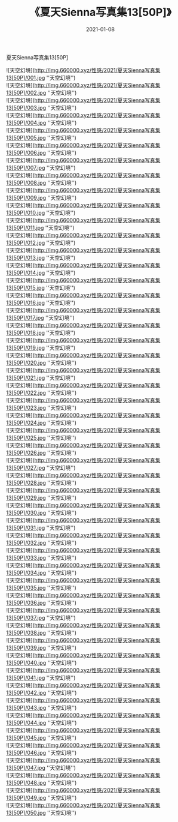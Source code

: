 ﻿---
layout: post
title:  《夏天Sienna写真集13[50P]》
date:   2021-01-08
img: http://img.660000.xyz/性感/2021/夏天Sienna写真集13[50P]/000.jpg
categories: [美女, 性感, 泳衣]
---

夏天Sienna写真集13[50P]



![天空幻境](http://img.660000.xyz/性感/2021/夏天Sienna写真集13[50P]/001.jpg ''天空幻境'') <br>
![天空幻境](http://img.660000.xyz/性感/2021/夏天Sienna写真集13[50P]/002.jpg ''天空幻境'') <br>
![天空幻境](http://img.660000.xyz/性感/2021/夏天Sienna写真集13[50P]/003.jpg ''天空幻境'') <br>
![天空幻境](http://img.660000.xyz/性感/2021/夏天Sienna写真集13[50P]/004.jpg ''天空幻境'') <br>
![天空幻境](http://img.660000.xyz/性感/2021/夏天Sienna写真集13[50P]/005.jpg ''天空幻境'') <br>
![天空幻境](http://img.660000.xyz/性感/2021/夏天Sienna写真集13[50P]/006.jpg ''天空幻境'') <br>
![天空幻境](http://img.660000.xyz/性感/2021/夏天Sienna写真集13[50P]/007.jpg ''天空幻境'') <br>
![天空幻境](http://img.660000.xyz/性感/2021/夏天Sienna写真集13[50P]/008.jpg ''天空幻境'') <br>
![天空幻境](http://img.660000.xyz/性感/2021/夏天Sienna写真集13[50P]/009.jpg ''天空幻境'') <br>
![天空幻境](http://img.660000.xyz/性感/2021/夏天Sienna写真集13[50P]/010.jpg ''天空幻境'') <br>
![天空幻境](http://img.660000.xyz/性感/2021/夏天Sienna写真集13[50P]/011.jpg ''天空幻境'') <br>
![天空幻境](http://img.660000.xyz/性感/2021/夏天Sienna写真集13[50P]/012.jpg ''天空幻境'') <br>
![天空幻境](http://img.660000.xyz/性感/2021/夏天Sienna写真集13[50P]/013.jpg ''天空幻境'') <br>
![天空幻境](http://img.660000.xyz/性感/2021/夏天Sienna写真集13[50P]/014.jpg ''天空幻境'') <br>
![天空幻境](http://img.660000.xyz/性感/2021/夏天Sienna写真集13[50P]/015.jpg ''天空幻境'') <br>
![天空幻境](http://img.660000.xyz/性感/2021/夏天Sienna写真集13[50P]/016.jpg ''天空幻境'') <br>
![天空幻境](http://img.660000.xyz/性感/2021/夏天Sienna写真集13[50P]/017.jpg ''天空幻境'') <br>
![天空幻境](http://img.660000.xyz/性感/2021/夏天Sienna写真集13[50P]/018.jpg ''天空幻境'') <br>
![天空幻境](http://img.660000.xyz/性感/2021/夏天Sienna写真集13[50P]/019.jpg ''天空幻境'') <br>
![天空幻境](http://img.660000.xyz/性感/2021/夏天Sienna写真集13[50P]/020.jpg ''天空幻境'') <br>
![天空幻境](http://img.660000.xyz/性感/2021/夏天Sienna写真集13[50P]/021.jpg ''天空幻境'') <br>
![天空幻境](http://img.660000.xyz/性感/2021/夏天Sienna写真集13[50P]/022.jpg ''天空幻境'') <br>
![天空幻境](http://img.660000.xyz/性感/2021/夏天Sienna写真集13[50P]/023.jpg ''天空幻境'') <br>
![天空幻境](http://img.660000.xyz/性感/2021/夏天Sienna写真集13[50P]/024.jpg ''天空幻境'') <br>
![天空幻境](http://img.660000.xyz/性感/2021/夏天Sienna写真集13[50P]/025.jpg ''天空幻境'') <br>
![天空幻境](http://img.660000.xyz/性感/2021/夏天Sienna写真集13[50P]/026.jpg ''天空幻境'') <br>
![天空幻境](http://img.660000.xyz/性感/2021/夏天Sienna写真集13[50P]/027.jpg ''天空幻境'') <br>
![天空幻境](http://img.660000.xyz/性感/2021/夏天Sienna写真集13[50P]/028.jpg ''天空幻境'') <br>
![天空幻境](http://img.660000.xyz/性感/2021/夏天Sienna写真集13[50P]/029.jpg ''天空幻境'') <br>
![天空幻境](http://img.660000.xyz/性感/2021/夏天Sienna写真集13[50P]/030.jpg ''天空幻境'') <br>
![天空幻境](http://img.660000.xyz/性感/2021/夏天Sienna写真集13[50P]/031.jpg ''天空幻境'') <br>
![天空幻境](http://img.660000.xyz/性感/2021/夏天Sienna写真集13[50P]/032.jpg ''天空幻境'') <br>
![天空幻境](http://img.660000.xyz/性感/2021/夏天Sienna写真集13[50P]/033.jpg ''天空幻境'') <br>
![天空幻境](http://img.660000.xyz/性感/2021/夏天Sienna写真集13[50P]/034.jpg ''天空幻境'') <br>
![天空幻境](http://img.660000.xyz/性感/2021/夏天Sienna写真集13[50P]/035.jpg ''天空幻境'') <br>
![天空幻境](http://img.660000.xyz/性感/2021/夏天Sienna写真集13[50P]/036.jpg ''天空幻境'') <br>
![天空幻境](http://img.660000.xyz/性感/2021/夏天Sienna写真集13[50P]/037.jpg ''天空幻境'') <br>
![天空幻境](http://img.660000.xyz/性感/2021/夏天Sienna写真集13[50P]/038.jpg ''天空幻境'') <br>
![天空幻境](http://img.660000.xyz/性感/2021/夏天Sienna写真集13[50P]/039.jpg ''天空幻境'') <br>
![天空幻境](http://img.660000.xyz/性感/2021/夏天Sienna写真集13[50P]/040.jpg ''天空幻境'') <br>
![天空幻境](http://img.660000.xyz/性感/2021/夏天Sienna写真集13[50P]/041.jpg ''天空幻境'') <br>
![天空幻境](http://img.660000.xyz/性感/2021/夏天Sienna写真集13[50P]/042.jpg ''天空幻境'') <br>
![天空幻境](http://img.660000.xyz/性感/2021/夏天Sienna写真集13[50P]/043.jpg ''天空幻境'') <br>
![天空幻境](http://img.660000.xyz/性感/2021/夏天Sienna写真集13[50P]/044.jpg ''天空幻境'') <br>
![天空幻境](http://img.660000.xyz/性感/2021/夏天Sienna写真集13[50P]/045.jpg ''天空幻境'') <br>
![天空幻境](http://img.660000.xyz/性感/2021/夏天Sienna写真集13[50P]/046.jpg ''天空幻境'') <br>
![天空幻境](http://img.660000.xyz/性感/2021/夏天Sienna写真集13[50P]/047.jpg ''天空幻境'') <br>
![天空幻境](http://img.660000.xyz/性感/2021/夏天Sienna写真集13[50P]/048.jpg ''天空幻境'') <br>
![天空幻境](http://img.660000.xyz/性感/2021/夏天Sienna写真集13[50P]/049.jpg ''天空幻境'') <br>
![天空幻境](http://img.660000.xyz/性感/2021/夏天Sienna写真集13[50P]/050.jpg ''天空幻境'') <br>
